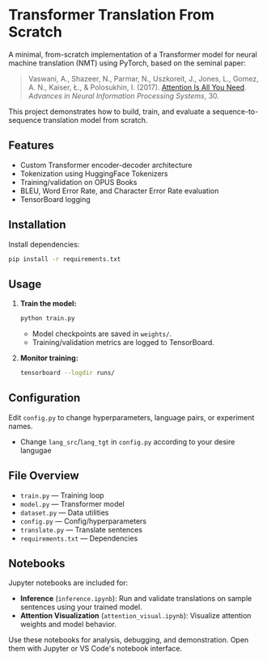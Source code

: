 # Transformer Translation From Scratch


A minimal, from-scratch implementation of a Transformer model for neural machine translation (NMT) using PyTorch, based on the seminal paper:

> Vaswani, A., Shazeer, N., Parmar, N., Uszkoreit, J., Jones, L., Gomez, A. N., Kaiser, Ł., & Polosukhin, I. (2017). [Attention Is All You Need](https://arxiv.org/abs/1706.03762). *Advances in Neural Information Processing Systems*, 30.

This project demonstrates how to build, train, and evaluate a sequence-to-sequence translation model from scratch.

## Features
- Custom Transformer encoder-decoder architecture
- Tokenization using HuggingFace Tokenizers
- Training/validation on OPUS Books
- BLEU, Word Error Rate, and Character Error Rate evaluation
- TensorBoard logging

## Installation

Install dependencies:

```bash
pip install -r requirements.txt
```

## Usage

1. **Train the model:**
   ```bash
   python train.py
   ```
   - Model checkpoints are saved in `weights/`.
   - Training/validation metrics are logged to TensorBoard.

2. **Monitor training:**
   ```bash
   tensorboard --logdir runs/
   ```

## Configuration
Edit `config.py` to change hyperparameters, language pairs, or experiment names.
- Change `lang_src`/`lang_tgt` in `config.py` according to your desire langugae

## File Overview
- `train.py` — Training loop
- `model.py` — Transformer model
- `dataset.py` — Data utilities
- `config.py` — Config/hyperparameters
- `translate.py` — Translate sentences
- `requirements.txt` — Dependencies

## Notebooks

Jupyter notebooks are included for:
- **Inference** (`inference.ipynb`): Run and validate translations on sample sentences using your trained model.
- **Attention Visualization** (`attention_visual.ipynb`): Visualize attention weights and model behavior.

Use these notebooks for analysis, debugging, and demonstration. Open them with Jupyter or VS Code's notebook interface.


